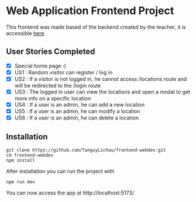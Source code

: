 # Web Application Frontend Project

This frontend was made based of the backend created by the teacher, it is accessible [here](https://github.com/RochMoreau/secure-web-dev-backend)

## User Stories Completed

- [x] Special home page :)
- [x] US1 : Random visitor can register / log in
- [x] US2 : If a visitor is not logged in, he cannot access /locations route and will be redirected to the /login route
- [x] US3 : The logged in user can view the locations and open a modal to get more info on a specific location
- [x] US4 : If a user is an admin, he can add a new location
- [x] US5 : If a user is an admin, he can modify a location
- [x] US6 : If a user is an admin, he can delete a location

## Installation

    git clone https://github.com/TanguyLichau/frontend-webdev.git
    cd frontend-webdev
    npm install

After installation you can run the project with

```
npm run dev
```
You can now access the app at http://localhost:5173/
